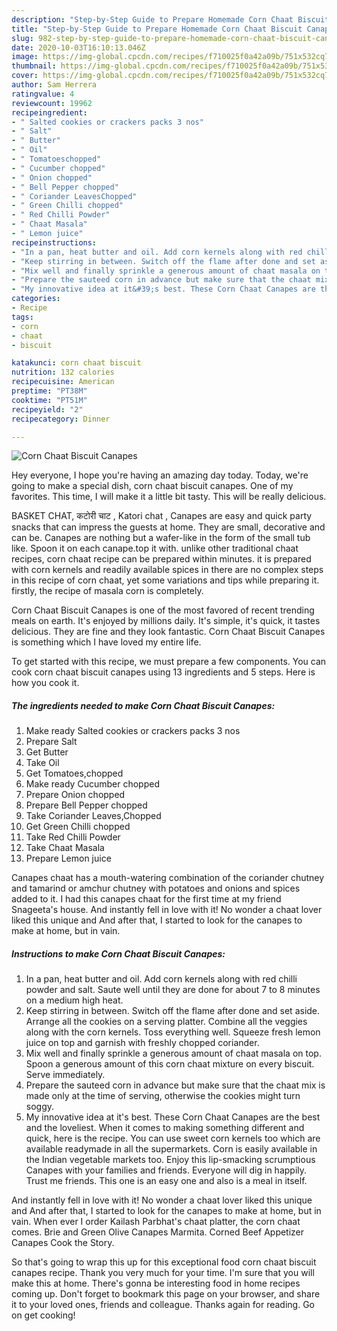 ```yaml
---
description: "Step-by-Step Guide to Prepare Homemade Corn Chaat Biscuit Canapes"
title: "Step-by-Step Guide to Prepare Homemade Corn Chaat Biscuit Canapes"
slug: 982-step-by-step-guide-to-prepare-homemade-corn-chaat-biscuit-canapes
date: 2020-10-03T16:10:13.046Z
image: https://img-global.cpcdn.com/recipes/f710025f0a42a09b/751x532cq70/corn-chaat-biscuit-canapes-recipe-main-photo.jpg
thumbnail: https://img-global.cpcdn.com/recipes/f710025f0a42a09b/751x532cq70/corn-chaat-biscuit-canapes-recipe-main-photo.jpg
cover: https://img-global.cpcdn.com/recipes/f710025f0a42a09b/751x532cq70/corn-chaat-biscuit-canapes-recipe-main-photo.jpg
author: Sam Herrera
ratingvalue: 4
reviewcount: 19962
recipeingredient:
- " Salted cookies or crackers packs 3 nos"
- " Salt"
- " Butter"
- " Oil"
- " Tomatoeschopped"
- " Cucumber chopped"
- " Onion chopped"
- " Bell Pepper chopped"
- " Coriander LeavesChopped"
- " Green Chilli chopped"
- " Red Chilli Powder"
- " Chaat Masala"
- " Lemon juice"
recipeinstructions:
- "In a pan, heat butter and oil. Add corn kernels along with red chilli powder and salt. Saute well until they are done for about 7 to 8 minutes on a medium high heat."
- "Keep stirring in between. Switch off the flame after done and set aside. Arrange all the cookies on a serving platter. Combine all the veggies along with the corn kernels. Toss everything well. Squeeze fresh lemon juice on top and garnish with freshly chopped coriander."
- "Mix well and finally sprinkle a generous amount of chaat masala on top. Spoon a generous amount of this corn chaat mixture on every biscuit. Serve immediately."
- "Prepare the sauteed corn in advance but make sure that the chaat mix is made only at the time of serving, otherwise the cookies might turn soggy."
- "My innovative idea at it&#39;s best. These Corn Chaat Canapes are the best and the loveliest. When it comes to making something different and quick, here is the recipe. You can use sweet corn kernels too which are available readymade in all the supermarkets. Corn is easily available in the Indian vegetable markets too. Enjoy this lip-smacking scrumptious Canapes with your families and friends. Everyone will dig in happily. Trust me friends. This one is an easy one and also is a meal in itself."
categories:
- Recipe
tags:
- corn
- chaat
- biscuit

katakunci: corn chaat biscuit 
nutrition: 132 calories
recipecuisine: American
preptime: "PT38M"
cooktime: "PT51M"
recipeyield: "2"
recipecategory: Dinner

---
```



![Corn Chaat Biscuit Canapes](https://img-global.cpcdn.com/recipes/f710025f0a42a09b/751x532cq70/corn-chaat-biscuit-canapes-recipe-main-photo.jpg)

Hey everyone, I hope you're having an amazing day today. Today, we're going to make a special dish, corn chaat biscuit canapes. One of my favorites. This time, I will make it a little bit tasty. This will be really delicious.

BASKET CHAT, कटोरी चाट , Katori chat , Canapes are easy and quick party snacks that can impress the guests at home. They are small, decorative and can be. Canapes are nothing but a wafer-like in the form of the small tub like. Spoon it on each canape.top it with. unlike other traditional chaat recipes, corn chaat recipe can be prepared within minutes. it is prepared with corn kernels and readily available spices in there are no complex steps in this recipe of corn chaat, yet some variations and tips while preparing it. firstly, the recipe of masala corn is completely.

Corn Chaat Biscuit Canapes is one of the most favored of recent trending meals on earth. It's enjoyed by millions daily. It's simple, it's quick, it tastes delicious. They are fine and they look fantastic. Corn Chaat Biscuit Canapes is something which I have loved my entire life.


To get started with this recipe, we must prepare a few components. You can cook corn chaat biscuit canapes using 13 ingredients and 5 steps. Here is how you cook it.

<!--inarticleads1-->

##### The ingredients needed to make Corn Chaat Biscuit Canapes:

1. Make ready  Salted cookies or crackers packs 3 nos
1. Prepare  Salt
1. Get  Butter
1. Take  Oil
1. Get  Tomatoes,chopped
1. Make ready  Cucumber chopped
1. Prepare  Onion chopped
1. Prepare  Bell Pepper chopped
1. Take  Coriander Leaves,Chopped
1. Get  Green Chilli chopped
1. Take  Red Chilli Powder
1. Take  Chaat Masala
1. Prepare  Lemon juice


Canapes chaat has a mouth-watering combination of the coriander chutney and tamarind or amchur chutney with potatoes and onions and spices added to it. I had this canapes chaat for the first time at my friend Snageeta&#39;s house. And instantly fell in love with it! No wonder a chaat lover liked this unique and And after that, I started to look for the canapes to make at home, but in vain. 

<!--inarticleads2-->

##### Instructions to make Corn Chaat Biscuit Canapes:

1. In a pan, heat butter and oil. Add corn kernels along with red chilli powder and salt. Saute well until they are done for about 7 to 8 minutes on a medium high heat.
1. Keep stirring in between. Switch off the flame after done and set aside. Arrange all the cookies on a serving platter. Combine all the veggies along with the corn kernels. Toss everything well. Squeeze fresh lemon juice on top and garnish with freshly chopped coriander.
1. Mix well and finally sprinkle a generous amount of chaat masala on top. Spoon a generous amount of this corn chaat mixture on every biscuit. Serve immediately.
1. Prepare the sauteed corn in advance but make sure that the chaat mix is made only at the time of serving, otherwise the cookies might turn soggy.
1. My innovative idea at it&#39;s best. These Corn Chaat Canapes are the best and the loveliest. When it comes to making something different and quick, here is the recipe. You can use sweet corn kernels too which are available readymade in all the supermarkets. Corn is easily available in the Indian vegetable markets too. Enjoy this lip-smacking scrumptious Canapes with your families and friends. Everyone will dig in happily. Trust me friends. This one is an easy one and also is a meal in itself.


And instantly fell in love with it! No wonder a chaat lover liked this unique and And after that, I started to look for the canapes to make at home, but in vain. When ever I order Kailash Parbhat&#39;s chaat platter, the corn chaat comes. Brie and Green Olive Canapes Marmita. Corned Beef Appetizer Canapes Cook the Story. 

So that's going to wrap this up for this exceptional food corn chaat biscuit canapes recipe. Thank you very much for your time. I'm sure that you will make this at home. There's gonna be interesting food in home recipes coming up. Don't forget to bookmark this page on your browser, and share it to your loved ones, friends and colleague. Thanks again for reading. Go on get cooking!
